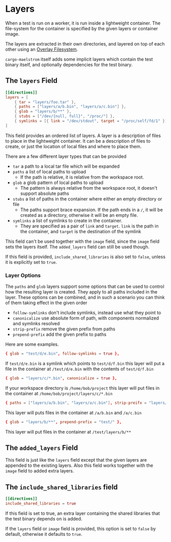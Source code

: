 # Layers

When a test is run on a worker, it is run inside a lightweight container. The
file-system for the container is specified by the given layers or container
image.

The layers are extracted in their own directories, and layered on top of each
other using an [Overlay
Filesystem](https://docs.kernel.org/filesystems/overlayfs.html).

`cargo-maelstrom` itself adds some implicit layers which contain the test binary
itself, and optionally dependencies for the test binary.

## The `layers` Field
```toml
[[directives]]
layers = [
    { tar = "layers/foo.tar" },
    { paths = ["layers/a/b.bin", "layers/a/c.bin"] },
    { glob = "layers/b/**" },
    { stubs = ["/dev/{null, full}", "/proc/"] },
    { symlinks = [{ link = "/dev/stdout", target = "/proc/self/fd/1" }] }
]
```

This field provides an ordered list of layers. A layer is a description of files to place in the
lightweight container. It can be a description of files to create, or just the location of local
files and where to place them.

There are a few different layer types that can be provided

- `tar` a path to a local tar file which will be expanded
- `paths` a list of local paths to upload
    - If the path is relative, it is relative from the workspace root.
- `glob` a glob pattern of local paths to upload
    - The pattern is always relative from the workspace root, it doesn't support absolute paths
- `stubs` a list of paths in the container where either an empty directory or file
    - The paths support brace expansion. If the path ends in a `/`, it will be created as a
      directory, otherwise it will be an empty file.
- `symlinks` a list of symlinks to create in the container.
    - They are specified as a pair of `link` and `target`. `link` is the path in the container, and
      `target` is the destination of the symlink

This field can't be used together with the `image` field, since the `image`
field sets the layers itself. The `added_layers` field can still be used though.

If this field is provided, `include_shared_libraries` is also set to `false`,
unless it is explicitly set to `true`.

### Layer Options
The `paths` and `glob` layers support some options that can be used to control how the resulting
layer is created. They apply to all paths included in the layer. These options can be combined, and
in such a scenario you can think of them taking effect in the given order

- `follow-symlinks` don't include symlinks, instead use what they point to
- `canonicalize` use absolute form of path, with components normalized and symlinks resolved
- `strip-prefix` remove the given prefix from paths
- `prepend-prefix` add the given prefix to paths

Here are some examples.

```toml
{ glob = "test/d/e.bin", follow-symlinks = true },
```
If `test/d/e.bin` is a symlink which points to `test/d/f.bin` this layer will put a file in the
container at `/test/d/e.bin` with the contents of `test/d/f.bin`

```toml
{ glob = "layers/c/*.bin", canonicalize = true },
```
If your workspace directory is `/home/bob/project` this layer will put files in the container at
`/home/bob/project/layers/c/*.bin`

```toml
{ paths = ["layers/a/b.bin", "layers/a/c.bin"], strip-preifx = "layers/" },
```
This layer will puts files in the container at `/a/b.bin` and `/a/c.bin`

```toml
{ glob = "layers/b/**", prepend-prefix = "test/" },
```
This layer will put files in the container at `/test/layers/b/**`

## The `added_layers` Field

This field is just like the `layers` field except that the given layers are
appended to the existing layers. Also this field works together with the `image`
field to added extra layers.

## The `include_shared_libraries` field

```toml
[[directives]]
include_shared_libraries = true
```

If this field is set to true, an extra layer containing the shared libraries
that the test binary depends on is added.

If the `layers` field or `image` field is provided, this option is set to
`false` by default, otherwise it defaults to `true`.
